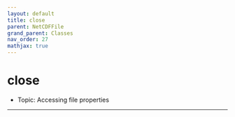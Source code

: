 ```yaml
---
layout: default
title: close
parent: NetCDFFile
grand_parent: Classes
nav_order: 27
mathjax: true
---
```


#  close

- Topic: Accessing file properties


---

